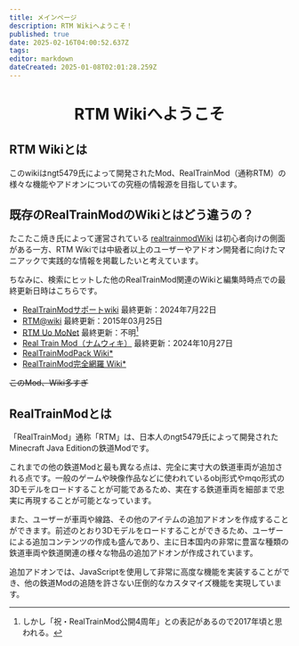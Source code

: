 ```yaml
---
title: メインページ
description: RTM Wikiへようこそ！
published: true
date: 2025-02-16T04:00:52.637Z
tags: 
editor: markdown
dateCreated: 2025-01-08T02:01:28.259Z
---
```


<h1 style="text-align:center">RTM Wikiへようこそ</h1>


## RTM Wikiとは

このwikiはngt5479氏によって開発されたMod、RealTrainMod（通称RTM）の様々な機能やアドオンについての究極の情報源を目指しています。

## 既存のRealTrainModのWikiとはどう違うの？

たこたこ焼き氏によって運営されている <a href="https://gamerch.com/realtrainmod/" target="_blank">realtrainmodWiki</a> は初心者向けの側面がある一方、RTM Wikiでは中級者以上のユーザーやアドオン開発者に向けたマニアックで実践的な情報を掲載したいと考えています。

ちなみに、検索にヒットした他のRealTrainMod関連のWikiと編集時時点での最終更新日時はこちらです。
* [RealTrainModサポートwiki](https://wikiwiki.jp/rtm-sub/) 最終更新：2024年7月22日
* [RTM@wiki](https://w.atwiki.jp/ngtmods/) 最終更新：2015年03月25日
* [RTM Uo MoNet](http://rtm-uo-monet.wikidot.com/) 最終更新：不明[^1]
* [Real Train Mod（ナムウィキ）](https://namu.wiki/w/Real%20Train%20Mod) 最終更新：2024年10月27日
* [RealTrainModPack Wiki*](https://wikiwiki.jp/rtm-addon/)
* [RealTrainMod完全網羅 Wiki*](https://wikiwiki.jp/maikurartm/)


~~このMod、Wiki多すぎ~~

## RealTrainModとは

「RealTrainMod」通称「RTM」は、日本人のngt5479氏によって開発されたMinecraft Java Editionの鉄道Modです。

これまでの他の鉄道Modと最も異なる点は、完全に実寸大の鉄道車両が追加される点です。一般のゲームや映像作品などに使われているobj形式やmqo形式の3Dモデルをロードすることが可能であるため、実在する鉄道車両を細部まで忠実に再現することが可能となっています。

また、ユーザーが車両や線路、その他のアイテムの追加アドオンを作成することができます。前述のとおり3Dモデルをロードすることができるため、ユーザーによる追加コンテンツの作成も盛んであり、主に日本国内の非常に豊富な種類の鉄道車両や鉄道関連の様々な物品の追加アドオンが作成されています。

追加アドオンでは、JavaScriptを使用して非常に高度な機能を実装することができ、他の鉄道Modの追随を許さない圧倒的なカスタマイズ機能を実現しています。

[^1]: しかし「祝・RealTrainMod公開4周年」との表記があるので2017年頃と思われる。